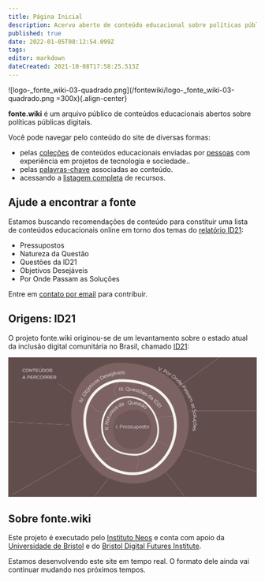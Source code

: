```yaml
---
title: Página Inicial
description: Acervo aberto de conteúdo educacional sobre políticas públicas de tecnologia e sociedade.
published: true
date: 2022-01-05T08:12:54.099Z
tags: 
editor: markdown
dateCreated: 2021-10-08T17:58:25.513Z
---
```


![logo-_fonte_wiki-03-quadrado.png](/fontewiki/logo-_fonte_wiki-03-quadrado.png =300x){.align-center}

**fonte.wiki** é um arquivo público de conteúdos educacionais abertos sobre políticas públicas digitais.

Você pode navegar pelo conteúdo do site de diversas formas:

 - pelas [coleções](listas) de conteúdos educacionais enviadas por [pessoas](/pessoas) com experiência em projetos de tecnologia e sociedade..
 - pelas [palavras-chave](/t) associadas ao conteúdo.
 - acessando a [listagem completa](recursos) de recursos.


## Ajude a encontrar a fonte

Estamos buscando recomendações de conteúdo para constituir uma lista de conteúdos educacionais online em torno dos temas do [relatório ID21](#origens-id21):

- Pressupostos
- Natureza da Questão
- Questões da ID21
- Objetivos Desejáveis
- Por Onde Passam as Soluções

Entre em [contato por email](mailto:n9c9nm6wq@relay.firefox.com) para contribuir.

## Origens: ID21

O projeto fonte.wiki originou-se de um levantamento sobre o estado atual da inclusão digital comunitária no Brasil, chamado [ID21](id21):

[![id21-](https://raw.githubusercontent.com/fonte-wiki/id21/main/relatorio/id21-estrutura.png)](/id21)


## Sobre fonte.wiki

Este projeto é executado pelo [Instituto Neos](https://coletivoneos.org/) e conta com apoio da [Universidade de Bristol](https://bristol.ac.uk/) e do [Bristol Digital Futures Institute](https://www.bristol.ac.uk/bristol-digital-futures-institute/).

Estamos desenvolvendo este site em tempo real. O formato dele ainda vai continuar mudando nos próximos tempos.